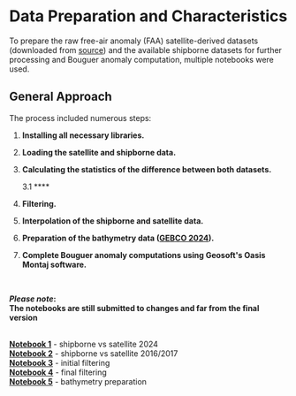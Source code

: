 # Data Preparation and Characteristics

To prepare the raw free-air anomaly (FAA) satellite-derived datasets (downloaded from [source](https://topex.ucsd.edu/pub/global_grav_1min_SWOT/)) and the available shipborne datasets for further processing and Bouguer anomaly computation, multiple notebooks were used.

## General Approach

The process included numerous steps:

1. **Installing all necessary libraries.**

2. **Loading the satellite and shipborne data.**
  
3. **Calculating the statistics of the difference between both datasets.**  

   3.1 ****
   
4. **Filtering.**

5. **Interpolation of the shipborne and satellite data.**

6. **Preparation of the bathymetry data ([GEBCO 2024](https://www.gebco.net/data-products/gridded-bathymetry-data)).**

7. **Complete Bouguer anomaly computations using Geosoft's Oasis Montaj software.**

<br>

**_Please note_:  
The notebooks are still submitted to changes and far from the final version**  
<br>

**[Notebook 1](M2_gravity.ipynb)** - shipborne vs satellite 2024  
**[Notebook 2](M2_2016_2017.ipynb)** - shipborne vs satellite 2016/2017  
**[Notebook 3](M2_gravity_filtering-with_OBS.ipynb)** - initial filtering  
**[Notebook 4](M2_gravity_filtering_no_OBS.ipynb)** - final filtering  
**[Notebook 5](M2_gravity_filtering_no_OBS.ipynb)** - bathymetry preparation  
